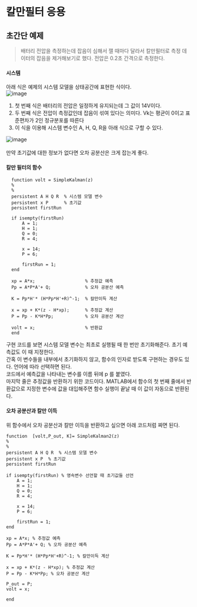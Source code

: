 # 칼만필터 응용

## 초간단 예제
>배터리 전압을 측정하는데 잡음이 심해서 잴 때마다 달라서 칼만필터로 측정 데이터의 잡음을 제거해보기로 했다. 전압은 0.2초 간격으로 측정한다.<br>

#### 시스템 
아래 식은 예제의 시스템 모델을 상태공간에 표현한 식이다.<br>
![image](https://user-images.githubusercontent.com/42115807/85975819-0d17d780-ba14-11ea-875d-d01ae9dc47f4.png)<br>

1. 첫 번째 식은 배터리의 전압은 일정하게 유지되는데 그 값이 14V이다.<br>
2. 두 번째 식은 전압이 측정값인데 잡음이 섞여 있다는 의미다. Vk는 평균이 0이고 표준편차가 2인 정규분포를 따른다<br>
3. 이 식을 이용해 시스템 변수인 A, H, Q, R을 아래 식으로 구할 수 있다.<br>

![image](https://user-images.githubusercontent.com/42115807/85976627-e35fb000-ba15-11ea-861f-91d4a7bc4f91.png)<br>
<br>
만약 초기값에 대한 정보가 없다면 오차 공분산은 크게 잡는게 좋다.<br>

#### 칼만 필터의 함수


      function volt = SimpleKalman(z)
      %
      %
      persistent A H Q R  % 시스템 모델 변수
      persistent x P      % 초기값
      persistent firstRun

      if isempty(firstRun)
          A = 1;
          H = 1;
          Q = 0;
          R = 4;
    
          x = 14;
          P = 6;
    
          firstRun = 1;
      end

      xp = A*x;                   % 추정값 예측
      Pp = A*P*A'+ Q;             % 오차 공분산 예측

      K = Pp*H'* (H*Pp*H'+R)^-1;  % 칼만이득 계산

      x = xp + K*(z - H*xp);      % 추정값 계산
      P = Pp - K*H*Pp;            % 오차 공분산 계산

      volt = x;                   % 반환값
      end

구현 코드를 보면 시스템 모델 변수는 최초로 실행될 때 한 번만 초기화해준다. 초기 예측값도 이 때 지정한다.<br>
간혹 이 변수들을 내부에서 초기화하지 않고, 함수의 인자로 받도록 구현하는 경우도 있다. 언어에 따라 선택하면 된다.<br>
코드에서 예측값을 나타내는 변수를 이름 뒤에 p 를 붙였다.<br>
마지막 줄은 추정값을 반환하기 위한 코드이다. MATLAB에서 함수의 첫 번째 줄에서 반환값으로 지정한 변수에 값을 대입해주면 함수 실행이 끝날 때 이 값이 자동으로 반환된다.<br>

#### 오차 공분산과 칼만 이득
위 함수에서 오차 공분산과 칼만 이득을 반환하고 싶으면 아래 코드처럼 짜면 된다.<br>

    function  [volt,P_out, K]= SimpleKalman2(z)
    %
    %
    persistent A H Q R  % 시스템 모델 변수
    persistent x P  % 초기값
    persistent firstRun

    if isempty(firstRun) % 영속변수 선언할 때 초기값들 선언
        A = 1;
        H = 1;
        Q = 0;
        R = 4;
    
        x = 14;
        P = 6;
    
        firstRun = 1;
    end

    xp = A*x; % 추정값 예측
    Pp = A*P*A'+ Q; % 오차 공분산 예측

    K = Pp*H'* (H*Pp*H'+R)^-1; % 칼만이득 계산

    x = xp + K*(z - H*xp); % 추정값 계산
    P = Pp - K*H*Pp; % 오차 공분산 계산

    P_out = P;
    volt = x;

    end
